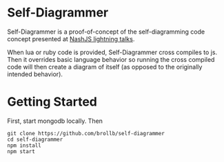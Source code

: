 # Self-Diagrammer
Self-Diagrammer is a proof-of-concept of the self-diagramming code concept presented at [NashJS lightning talks]( http://slides.com/brianbroll/self-diagramming-code#/).

When lua or ruby code is provided, Self-Diagrammer cross compiles to js. Then it overrides basic language behavior so running the cross compiled code will then create a diagram of itself (as opposed to the originally intended behavior).

# Getting Started
First, start mongodb locally. Then
```
git clone https://github.com/brollb/self-diagrammer
cd self-diagrammer
npm install
npm start
```
